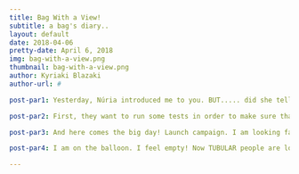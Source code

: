 ```yaml
---
title: Bag With a View!
subtitle: a bag's diary..
layout: default
date: 2018-04-06
pretty-date: April 6, 2018
img: bag-with-a-view.png
thumbnail: bag-with-a-view.png
author: Kyriaki Blazaki
author-url: #

post-par1: Yesterday, Núria introduced me to you. BUT..... did she tell you all the tortures, oops, I mean stages, team TUBULAR wants to put me through in order to accomplish their goals? Of course not! So here is the truth.

post-par2: First, they want to run some tests in order to make sure that I can keep their air samples safe. Like it is difficult... I heard them talking about time holds and condensation risk. They will fill me with air and leave me alone in the cold for two days or more. Cruel if you ask me! A BIT OF FAITH IN ME WILL NOT HURT YOU PEOPLE! Gosh! After that... SUMMEEEEEEER! I hope team TUBULAR gets a life and leaves me alone to enjoy the sun as far away from Kiruna as possible!

post-par3: And here comes the big day! Launch campaign. I am looking fabulous and cool, unlike all these people that walk around anxiously, whispering weird things to each other! I feel sooooo sorry for you humans! Oh, wait! There are some rumors that they are going to squeeze me with their hands to take out any air I have left in me. I hope this is not true, otherwise, I might punch them in the face! Purely instinctively!

post-par4: I am on the balloon. I feel empty! Now TUBULAR people are looking so excited. Well, I am NOT! Please?! Can anyone hear me? I want to get down! I don't want to go to the Troposphere. Or was it the Stratosphere? Like I know the difference and have to care! Omg, I am moving! Cross your fingers and pray for me! Hope the TUBULAR team knows what they are doing and won't make me burst... I DON'T WANT TO DIEEEE! I AM SO YOUNG!

---
```

